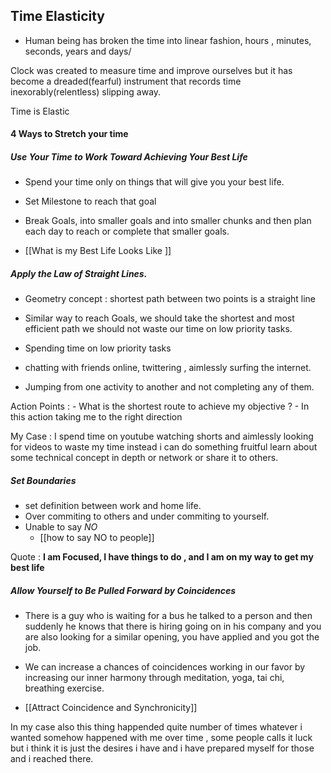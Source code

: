 ## Time Elasticity 

- Human being has broken the time into linear fashion, hours , minutes, seconds, years and days/

Clock was created to measure time and improve ourselves but it has become a dreaded(fearful)  instrument that records time inexorably(relentless) slipping away. 

Time is Elastic

#### 4 Ways to Stretch your time

##### Use Your Time to Work Toward Achieving Your Best Life
-  Spend your time only on things that will give you your best life.
-  Set Milestone to reach that goal
-  Break Goals, into smaller goals and into smaller chunks and then plan each day to reach or complete that smaller goals.

- [[What is my Best Life Looks Like ]]


##### Apply the Law of Straight Lines.
- Geometry concept : shortest path between two points is a straight line
- Similar way to reach Goals, we should take the shortest and most efficient path we should not waste our time on low priority tasks.

- Spending time on low priority tasks
- chatting with friends online, twittering , aimlessly surfing the internet.
- Jumping from one activity to another and not completing any of them.

Action Points :
	- What is the shortest route to achieve my objective ?
	- In this action taking me to the right direction
	
My Case : I spend time on youtube watching shorts and aimlessly looking for videos to waste my time instead i can do something fruitful learn about some technical concept in depth or network or share it to others.


##### Set Boundaries
- set definition between work and home life.
- Over commiting to others and under commiting to yourself.
- Unable to say *NO*
	-	[[how to say NO to people]]

Quote : **I am Focused, I have things to do , and I am on my way to get my best life**


##### Allow Yourself to Be Pulled Forward by Coincidences
- There is a guy who is waiting for a bus he talked to a person and then suddenly he knows that there is hiring going on in his company and you are also looking for a similar opening, you have applied and you got the job.

- We can increase a chances of coincidences working in our favor by increasing our inner harmony through meditation, yoga, tai chi, breathing exercise.

-  [[Attract Coincidence and Synchronicity]]

In my case also this thing happended quite number of times whatever i wanted somehow happened with me over time , some people calls it luck but i think it is just the desires i have and i have prepared myself for those and i reached there.


